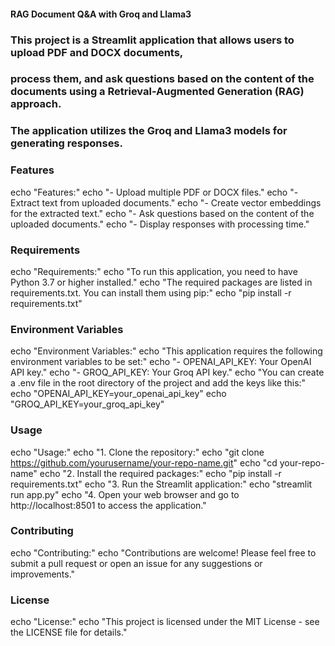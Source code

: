 #### RAG Document Q&A with Groq and Llama3

### This project is a Streamlit application that allows users to upload PDF and DOCX documents,
### process them, and ask questions based on the content of the documents using a Retrieval-Augmented Generation (RAG) approach.
### The application utilizes the Groq and Llama3 models for generating responses.

### Features
echo "Features:"
echo "- Upload multiple PDF or DOCX files."
echo "- Extract text from uploaded documents."
echo "- Create vector embeddings for the extracted text."
echo "- Ask questions based on the content of the uploaded documents."
echo "- Display responses with processing time."

### Requirements
echo "Requirements:"
echo "To run this application, you need to have Python 3.7 or higher installed."
echo "The required packages are listed in requirements.txt. You can install them using pip:"
echo "pip install -r requirements.txt"

### Environment Variables
echo "Environment Variables:"
echo "This application requires the following environment variables to be set:"
echo "- OPENAI_API_KEY: Your OpenAI API key."
echo "- GROQ_API_KEY: Your Groq API key."
echo "You can create a .env file in the root directory of the project and add the keys like this:"
echo "OPENAI_API_KEY=your_openai_api_key"
echo "GROQ_API_KEY=your_groq_api_key"

### Usage
echo "Usage:"
echo "1. Clone the repository:"
echo "git clone https://github.com/yourusername/your-repo-name.git"
echo "cd your-repo-name"
echo "2. Install the required packages:"
echo "pip install -r requirements.txt"
echo "3. Run the Streamlit application:"
echo "streamlit run app.py"
echo "4. Open your web browser and go to http://localhost:8501 to access the application."

### Contributing
echo "Contributing:"
echo "Contributions are welcome! Please feel free to submit a pull request or open an issue for any suggestions or improvements."

### License
echo "License:"
echo "This project is licensed under the MIT License - see the LICENSE file for details."

